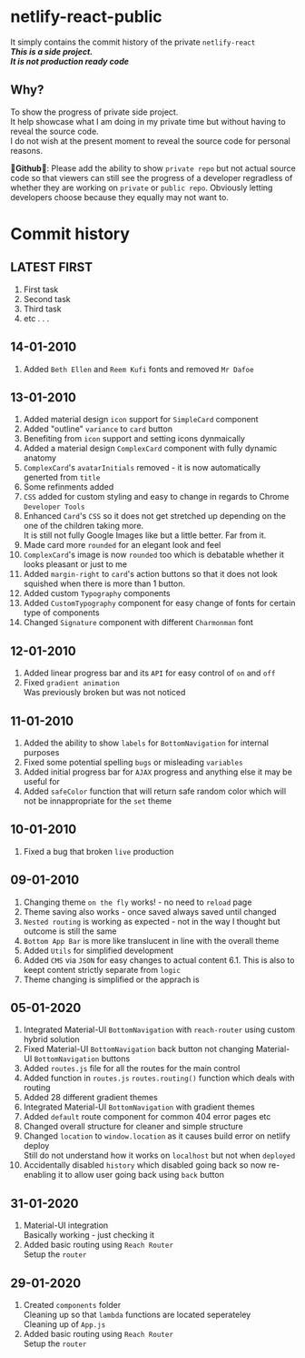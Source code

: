 # netlify-react-public
It simply contains the commit history of the private `netlify-react`<br> 
***This is a side project.*** <br>
***It is not production ready code***<br>

## Why?
To show the progress of private side project. <br> It help showcase what I am doing in my private time but without having to reveal the source code. <br>
I do not wish at the present moment to reveal the source code for personal reasons.

**🙏Github🙏**: Please add the ability to show `private repo` but not actual source code so that viewers can still see the progress of a developer regradless of whether they are working on `private` or `public repo`. Obviously letting developers choose because they equally may not want to.

# Commit history
## LATEST FIRST

 1. First task
 2. Second task
 3. Third task
 4. etc . . .

## 14-01-2010

1. Added `Beth Ellen` and `Reem Kufi` fonts and removed `Mr Dafoe`

## 13-01-2010

1. Added material design `icon` support for `SimpleCard` component
2. Added "outline" `variance` to `card` button
3. Benefiting from `icon` support and setting icons dynmaically
4. Added a material design `ComplexCard` component with fully dynamic anatomy
5. `ComplexCard`'s `avatarInitials` removed - it is now automatically generted from `title`
6. Some refinments added
7. `CSS` added for custom styling and easy to change in regards to Chrome `Developer Tools`
8. Enhanced `Card`'s `CSS` so it does not get stretched up depending on the one of the children taking more.
   <br>It is still not fully Google Images like but a little better. Far from it.
9. Made card more `rounded` for an elegant look and feel
10. `ComplexCard`'s image is now `rounded` too which is debatable whether it looks pleasant or just to me
11. Added `margin-right` to `card`'s action buttons so that it does not look squished when there is more than 1 button. 
12. Added custom `Typography` components
13. Added `CustomTypography` component for easy change of fonts for certain type of components
14. Changed `Signature` component with different `Charmonman` font


## 12-01-2010

1. Added linear progress bar and its `API` for easy control of `on` and `off`
2. Fixed `gradient animation` <br>
   Was previously broken but was not noticed

## 11-01-2010

1. Added the ability to show `labels` for `BottomNavigation` for internal purposes
2. Fixed some potential spelling `bugs` or misleading `variables`
3. Added initial progress bar for `AJAX` progress and anything else it may be useful for
4. Added `safeColor` function that will return safe random color which will not be innappropriate for the `set` theme

## 10-01-2010

1. Fixed a bug that broken `live` production

## 09-01-2010

1. Changing theme `on the fly` works! - no need to `reload` page
2. Theme saving also works - once saved always saved until changed
3. `Nested routing` is working as expected - not in the way I thought but outcome is still the same
4. `Bottom App Bar` is more like translucent in line with the overall theme
5. Added `Utils` for simplified development
6. Added `CMS` via `JSON` for easy changes to actual content
    6.1. This is also to keept content strictly separate from `logic`
7. Theme changing is simplified or the apprach is

## 05-01-2020

1. Integrated Material-UI `BottomNavigation` with `reach-router` using custom hybrid solution
2. Fixed Material-UI `BottomNavigation` back button not changing Material-UI `BottomNavigation` buttons
3. Added `routes.js` file for all the routes for the main control
4. Added function in `routes.js` `routes.routing()` function which deals with routing
5. Added 28 different gradient themes
6. Integrated Material-UI `BottomNavigation` with gradient themes
7. Added `default` route component for common 404 error pages etc
8. Changed overall structure for cleaner and simple structure
9. Changed `location` to `window.location` as it causes build error on netlify deploy <br>
        Still do not understand how it works on `localhost` but not when `deployed`
10. Accidentally disabled `history` which disabled going back so now re-enabling it to allow user going back using `back` button

## 31-01-2020

 1. Material-UI integration<br>
    Basically working - just checking it 
 2. Added basic routing using `Reach Router`<br>
    Setup the `router`

## 29-01-2020

 1. Created `components` folder<br>
    Cleaning up so that `lambda` functions are located seperateley<br>
    Cleaning up of `App.js`<br>
 2. Added basic routing using `Reach Router`<br>
    Setup the `router`


